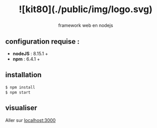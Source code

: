 <div style="max-width:960px; margin:0 auto">
<h1 style="text-align:center; margin-bottom:25px;">![kit80](./public/img/logo.svg)</h1>

<div style="text-align:center; margin-bottom:25px;">framework web en nodejs</div>

## configuration requise :

- **nodeJS** : 8.15.1 +
- **npm** : 6.4.1 +

## installation

```
$ npm install
$ npm start
```

## visualiser

Aller sur [localhost:3000](http://localhost:3000)
</div>
